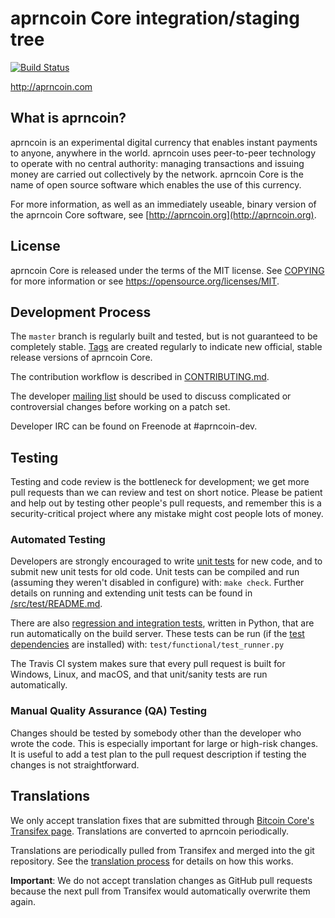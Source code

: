 aprncoin Core integration/staging tree
=====================================

[![Build Status](https://travis-ci.org/aprncoin-project/aprncoin.svg?branch=master)](https://travis-ci.org/aprncoin-project/aprncoin)

http://aprncoin.com

What is aprncoin?
----------------

aprncoin is an experimental digital currency that enables instant payments to
anyone, anywhere in the world. aprncoin uses peer-to-peer technology to operate
with no central authority: managing transactions and issuing money are carried
out collectively by the network. aprncoin Core is the name of open source
software which enables the use of this currency.

For more information, as well as an immediately useable, binary version of
the aprncoin Core software, see [http://aprncoin.org](http://aprncoin.org).

License
-------

aprncoin Core is released under the terms of the MIT license. See [COPYING](COPYING) for more
information or see https://opensource.org/licenses/MIT.

Development Process
-------------------

The `master` branch is regularly built and tested, but is not guaranteed to be
completely stable. [Tags](https://github.com/aprncoin-project/aprncoin/tags) are created
regularly to indicate new official, stable release versions of aprncoin Core.

The contribution workflow is described in [CONTRIBUTING.md](CONTRIBUTING.md).

The developer [mailing list](https://groups.google.com/forum/#!forum/aprncoin-dev)
should be used to discuss complicated or controversial changes before working
on a patch set.

Developer IRC can be found on Freenode at #aprncoin-dev.

Testing
-------

Testing and code review is the bottleneck for development; we get more pull
requests than we can review and test on short notice. Please be patient and help out by testing
other people's pull requests, and remember this is a security-critical project where any mistake might cost people
lots of money.

### Automated Testing

Developers are strongly encouraged to write [unit tests](src/test/README.md) for new code, and to
submit new unit tests for old code. Unit tests can be compiled and run
(assuming they weren't disabled in configure) with: `make check`. Further details on running
and extending unit tests can be found in [/src/test/README.md](/src/test/README.md).

There are also [regression and integration tests](/test), written
in Python, that are run automatically on the build server.
These tests can be run (if the [test dependencies](/test) are installed) with: `test/functional/test_runner.py`

The Travis CI system makes sure that every pull request is built for Windows, Linux, and macOS, and that unit/sanity tests are run automatically.

### Manual Quality Assurance (QA) Testing

Changes should be tested by somebody other than the developer who wrote the
code. This is especially important for large or high-risk changes. It is useful
to add a test plan to the pull request description if testing the changes is
not straightforward.

Translations
------------

We only accept translation fixes that are submitted through [Bitcoin Core's Transifex page](https://www.transifex.com/projects/p/bitcoin/).
Translations are converted to aprncoin periodically.

Translations are periodically pulled from Transifex and merged into the git repository. See the
[translation process](doc/translation_process.md) for details on how this works.

**Important**: We do not accept translation changes as GitHub pull requests because the next
pull from Transifex would automatically overwrite them again.
